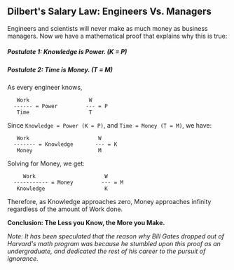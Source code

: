 ## Dilbert's Salary Law: Engineers Vs. Managers 
 
Engineers and scientists will never make as much money as business 
managers. Now we have a mathematical proof that explains why 
this is true: 
 
##### Postulate 1:  Knowledge is Power. (K = P)
##### Postulate 2:  Time is Money. (T = M)
 
As every engineer knows, 
 
       Work                   W
      ------ = Power         --- = P
       Time                   T
 
Since `Knowledge = Power (K = P)`, and `Time = Money (T = M)`,  we have: 
 
       Work                      W
      ------- = Knowledge       --- = K
       Money                     M
 
Solving for Money, we get: 
 
         Work                      W
      ----------- = Money         --- = M
       Knowledge                   K
 
Therefore, as Knowledge approaches zero, Money approaches infinity 
regardless of the amount of Work done. 
 
**Conclusion:  The Less you Know, the More you Make.**
      
_Note: It has been speculated that the reason why Bill Gates dropped 
out of Harvard's math program was because he stumbled upon this proof 
as an undergraduate, and dedicated the rest of his career to the 
pursuit of ignorance._ 

